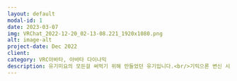 ```yaml
---
layout: default
modal-id: 1
date: 2023-03-07
img: VRChat_2022-12-20_02-13-08.221_1920x1080.png
alt: image-alt
project-date: Dec 2022
client: 
category: VRC아바타, 아바타 다이나믹
description: 유기미요의 모든걸 써먹기 위해 만들었던 유기입니다.<br/>기믹으론 변신 시스템이 있습니다.<br/>개인적으론 사유땅이라 부릅니다.
---
```

